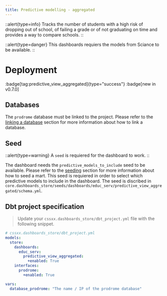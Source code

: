 ```yaml
---
title: Predictive modelling - aggregated
---
```


::alert{type=info}
Tracks the number of students with a high risk of dropping out of school, of failing a grade or of not graduating on time and provides a way to compare schools.
::

::alert{type=danger}
This dashboards requiers the models from Sciance to be available.
::


# Deployment 
:badge[tag:predictive_view_aggregated]{type="success"}
:badge[new in v0.7.0]

## Databases 

The `prodrome` database must be linked to the project. Please refer to the [linking a database](/using/configuration/linking) section for more information about how to link a database.

## Seed

::alert{type=warning}
A `seed` is requiered for the dashboard to work.
::

The dashboard needs the `predictive_models_to_include` seed to be available. Please refer to the [seeding](/using/configuration/adapts-seeds) section for more information about how to seed a mart. This seed is requiered in order to select which predictive models to include in the dashboard.
The seed is discribed in `core.dashboards_store/seeds/dashboards/educ_serv/predictive_view_aggregated/schema.yml`.


## Dbt project specification
> Update your `cssxx.dashboards_store/dbt_project.yml` file with the following snippet.

```yaml
# cssxx.dashboards_store/dbt_project.yml
models:
  store:
    dashboards:                                   
      educ_serv:
        predictive_view_aggregated:
          +enabled: True
    interfaces:
      prodrome:
        +enabled: True

vars:
  database_prodrome: "The name / IP of the prodrome database"
```
